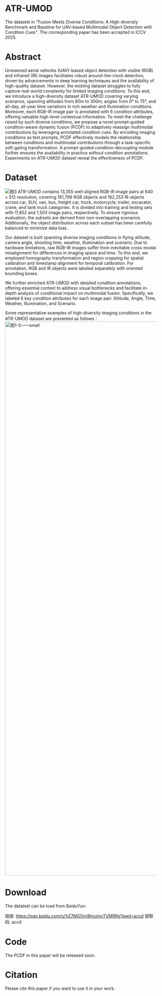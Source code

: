 # ATR-UMOD
The datastet in "Fusion Meets Diverse Conditions: A High-diversity Benchmark and Baseline for UAV-based Multimodal Object Detection with Condition Cues". The corresponding paper has been accepted in ICCV 2025.
# Abstract
Unmanned aerial vehicles (UAV)-based object detection with visible (RGB) and infrared (IR) images facilitates robust around-the-clock detection, driven by advancements in deep learning techniques and the availability of high-quality dataset. However, the existing dataset struggles to fully capture real-world complexity for limited imaging conditions. To this end, we introduce a high-diversity dataset ATR-UMOD covering varying scenarios, spanning altitudes from 80m to 300m, angles from 0° to 75°, and all-day, all-year time variations in rich weather and illumination conditions. Moreover, each RGB-IR image pair is annotated with 6 condition attributes, offering valuable high-level contextual information. To meet the challenge raised by such diverse conditions, we propose a novel prompt-guided condition-aware dynamic fusion (PCDF) to adaptively reassign multimodal contributions by leveraging annotated condition cues. By encoding imaging conditions as text prompts, PCDF effectively models the relationship between conditions and multimodal contributions through a task-specific soft-gating transformation. A prompt-guided condition-decoupling module further ensures the availability in practice without condition annotations. Experiments on ATR-UMOD dataset reveal the effectiveness of PCDF.
# Dataset
![图3](https://github.com/user-attachments/assets/20679e73-8f60-497e-a086-3b93d932579f)
ATR-UMOD contains 13,355 well-aligned RGB-IR image pairs at $640\times 512$ resolution, covering 161,799 RGB objects and 162,253 IR objects across car, SUV, van, bus, freight car, truck, motorcycle, trailer, excavator, crane, and tank truck categories.
It is divided into training and testing sets with 11,852 and 1,503 image pairs, respectively. 
To ensure rigorous evaluation, the subsets are derived from non-overlapping scenarios. Additionally, the object distribution across each subset has been carefully balanced to minimize data bias.

Our dataset is built spanning diverse imaging conditions in flying altitude, camera angle, shooting time, weather, illumination and scenario. Due to hardware limitations, raw RGB-IR images suffer from inevitable cross-modal misalignment for differences in imaging space and time. To this end, we employed homography transformation and region cropping for spatial calibration and timestamp alignment for temporal calibration. For annotation, RGB and IR objects were labeled separately with oriented bounding boxes.

We further enriched ATR-UMOD with detailed condition annotations, offering essential context to address visual bottlenecks and facilitate in-depth analysis of conditional impact on multimodal fusion.
Specifically, we labeled 6 key condition attributes for each image pair: Altitude, Angle, Time, Weather, Illumination, and Scenario.

Some representative examples of high-diversity imaging conditions in the ATR-UMOD dataset are presented as follows：
<img width="3713" height="1828" alt="图1-5——small" src="https://github.com/user-attachments/assets/1253e98e-bbb7-4851-ae96-6b49d291de45" />
# Download
The datatset can be load from BaiduYun: 

链接: https://pan.baidu.com/s/1rZ7MG5mI8inuiinvTVMRRg?pwd=accd 提取码: accd
# Code
The PCDF in this paper will be released soon.
# Citation
Please cite this paper if you want to use it in your work.

